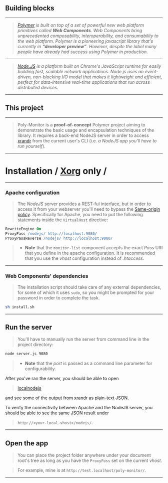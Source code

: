 ## Building blocks
---
> *[Polymer] is built on top of a set of powerful new web platform primitives called __Web Components__. 
> Web Components bring unprecedented composability, interoperability, and consumability to the web platform. 
> Polymer is a pioneering javascript library that's currently in __“developer preview”__. 
> However, despite the label many people have already had success using Polymer in production.*

---
> *[Node.JS] is a platform built on Chrome's JavaScript runtime for easily building fast, scalable network applications. Node.js uses an event-driven, non-blocking I/O model that makes it lightweight and efficient, perfect for data-intensive real-time applications that run across distributed devices.*

---

## This project

---
> Poly-Monitor is a __proof-of-concept__ Polymer project aiming to demonstrate the basic usage and encapsulation techniques of the library.
> It requires a back-end NodeJS server in order to access [xrandr] from the current user's CLI (i.e. _a NodeJS app you'll have to run yourself_).

---
# Installation / [Xorg] only /


---
### Apache configuration

> The *NodeJS* server provides a REST-ful interface, but in order to access it from your webserver you'll need to bypass the [Same-origin policy]. Specifically for Apache, you need to put the following statements inside the `VirtualHost` directive:

```apache
RewriteEngine On
ProxyPass /nodejs/ http://localhost:9080/
ProxyPassReverse /nodejs/ http://localhost:9080/
```
> * __Note__ that the `monitor-list` component accepts the exact *Pass* URI that you define in the apache configuration. It is recommended that you use the *vhost* configuration instead of *.htaccess*.

---
### Web Components' dependencies

> The installation script should take care of any external dependencies, for some of which it uses `sudo`, so you might be prompted for your password in order to complete the task.

```sh
sh install.sh
```

---
## Run the server
> You'll have to manually run the server from command line in the project directory:

```sh
node server.js 9080
```
> * __Note__ that the *port* is passed as a command line parameter for configurability.

After you've ran the server, you should be able to open 
> [localnodejs]

and see some of the output from [xrandr] as plain-text JSON.

To verify the connectivity between Apache and the NodeJS server, you should be able to see the same JSON result under 
> `http://<your-local-vhost>/nodejs/`.

---
Open the app
---
> You can place the project folder anywhere under your document root's tree as long as you have the `ProxyPass` set on the current *vhost*. 

> For example, mine is at `http://test.localhost/poly-monitor/`.


---

[Polymer]:http://www.polymer-project.org/
[node.js]:http://nodejs.org
[Xorg]:http://www.x.org/wiki/Projects/XRandR/
[xrandr]:https://wiki.archlinux.org/index.php/xrandr
[Same-origin policy]:http://en.wikipedia.org/wiki/Same-origin_policy
[localnodejs]:[http://localhost:9080/]